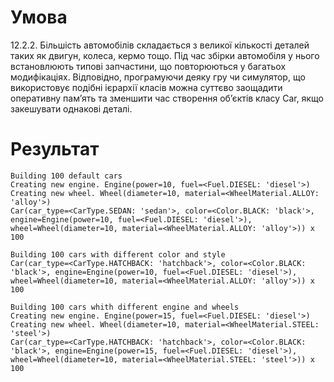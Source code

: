 # Умова
12.2.2. Більшість автомобілів складається з великої кількості деталей таких як двигун, колеса, кермо тощо. Під час збірки автомобіля у нього встановлюють типові запчастини, що повторюються у багатьох модифікаціях. Відповідно, програмуючи деяку гру чи симулятор, що використовує подібні ієрархії класів можна суттєво заощадити оперативну пам’ять та зменшити час створення об’єктів класу Car, якщо закешувати однакові деталі.

# Результат
```
Building 100 default cars
Creating new engine. Engine(power=10, fuel=<Fuel.DIESEL: 'diesel'>)
Creating new wheel. Wheel(diameter=10, material=<WheelMaterial.ALLOY: 'alloy'>)
Car(car_type=<CarType.SEDAN: 'sedan'>, color=<Color.BLACK: 'black'>, engine=Engine(power=10, fuel=<Fuel.DIESEL: 'diesel'>), wheel=Wheel(diameter=10, material=<WheelMaterial.ALLOY: 'alloy'>)) x 100

Building 100 cars with different color and style
Car(car_type=<CarType.HATCHBACK: 'hatchback'>, color=<Color.BLACK: 'black'>, engine=Engine(power=10, fuel=<Fuel.DIESEL: 'diesel'>), wheel=Wheel(diameter=10, material=<WheelMaterial.ALLOY: 'alloy'>)) x 100

Building 100 cars whith different engine and wheels
Creating new engine. Engine(power=15, fuel=<Fuel.DIESEL: 'diesel'>)
Creating new wheel. Wheel(diameter=10, material=<WheelMaterial.STEEL: 'steel'>)
Car(car_type=<CarType.HATCHBACK: 'hatchback'>, color=<Color.BLACK: 'black'>, engine=Engine(power=15, fuel=<Fuel.DIESEL: 'diesel'>), wheel=Wheel(diameter=10, material=<WheelMaterial.STEEL: 'steel'>)) x 100
```
